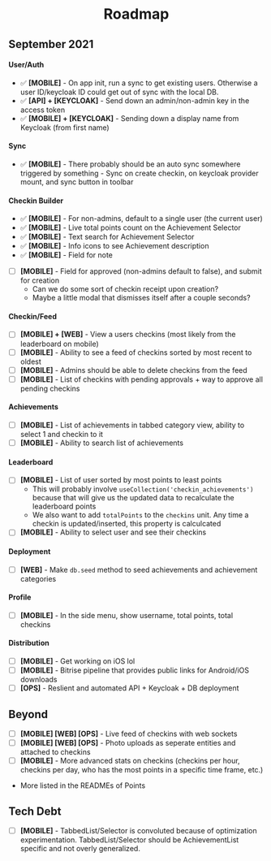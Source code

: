<h1 align="center">Roadmap</h1>

## September 2021

#### User/Auth

- ✅ **[MOBILE]** - On app init, run a sync to get existing users. Otherwise a user ID/keycloak ID could get out of sync with the local DB.
- ✅ **[API] + [KEYCLOAK]** - Send down an admin/non-admin key in the access token
- ✅ **[MOBILE] + [KEYCLOAK]** - Sending down a display name from Keycloak (from first name)

#### Sync

- ✅ **[MOBILE]** - There probably should be an auto sync somewhere triggered by something - Sync on create checkin, on keycloak provider mount, and sync button in toolbar

#### Checkin Builder

- ✅ **[MOBILE]** - For non-admins, default to a single user (the current user)
- ✅ **[MOBILE]** - Live total points count on the Achievement Selector
- ✅ **[MOBILE]** - Text search for Achievement Selector
- ✅ **[MOBILE]** - Info icons to see Achievement description
- ✅ **[MOBILE]** - Field for note
- [ ] **[MOBILE]** - Field for approved (non-admins default to false), and submit for creation
    - Can we do some sort of checkin receipt upon creation?
    - Maybe a little modal that dismisses itself after a couple seconds?

#### Checkin/Feed

- [ ] **[MOBILE] + [WEB]** - View a users checkins (most likely from the leaderboard on mobile)
- [ ] **[MOBILE]** - Ability to see a feed of checkins sorted by most recent to oldest
- [ ] **[MOBILE]** - Admins should be able to delete checkins from the feed
- [ ] **[MOBILE]** - List of checkins with pending approvals + way to approve all pending checkins

#### Achievements

- [ ] **[MOBILE]** - List of achievements in tabbed category view, ability to select 1 and checkin to it
- [ ] **[MOBILE]** - Ability to search list of achievements

#### Leaderboard

- [ ] **[MOBILE]** - List of user sorted by most points to least points
  - This will probably involve `useCollection('checkin_achievements')` because that will give us the updated data to recalculate the leaderboard points
  - We also want to add `totalPoints` to the `checkins` unit. Any time a checkin is updated/inserted, this property is calculcated
- [ ] **[MOBILE]** - Ability to select user and see their checkins

#### Deployment

- [ ] **[WEB]** - Make `db.seed` method to seed achievements and achievement categories

#### Profile

- [ ] **[MOBILE]** - In the side menu, show username, total points, total checkins

#### Distribution

- [ ] **[MOBILE]** - Get working on iOS lol
- [ ] **[MOBILE]** - Bitrise pipeline that provides public links for Android/iOS downloads
- [ ] **[OPS]** - Reslient and automated API + Keycloak + DB deployment

## Beyond

- [ ] **[MOBILE] [WEB] [OPS]** - Live feed of checkins with web sockets
- [ ] **[MOBILE] [WEB] [OPS]** - Photo uploads as seperate entities and attached to checkins
- [ ] **[MOBILE]** - More advanced stats on checkins (checkins per hour, checkins per day, who has the most points in a specific time frame, etc.)
- More listed in the READMEs of Points

## Tech Debt

- [ ] **[MOBILE]** - TabbedList/Selector is convoluted because of optimization experimentation. TabbedList/Selector should be AchievementList specific and not overly generalized.
